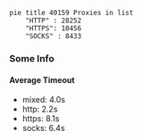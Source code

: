 
```mermaid
pie title 40159 Proxies in list
    "HTTP" : 28252
    "HTTPS": 10456
    "SOCKS" : 8433
```

### Some Info
#### Average Timeout

- mixed: 4.0s
- http: 2.2s
- https: 8.1s
- socks: 6.4s